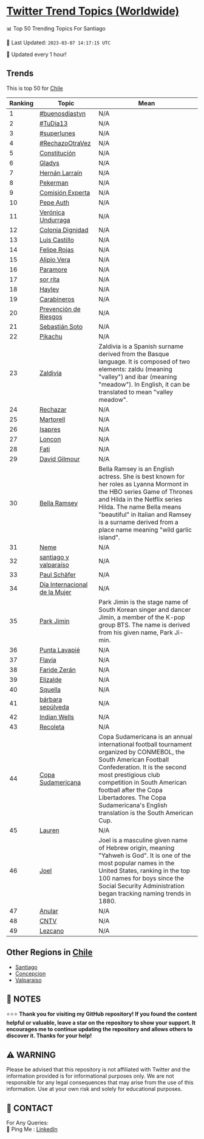 [Twitter Trend Topics (Worldwide)](https://github.com/ErcinDedeoglu/Twitter-Trend-Topics)
==========


📊 Top 50 Trending Topics For Santiago

📆 Last Updated: `2023-03-07 14:17:15 UTC`

🔧 Updated every 1 hour!


## Trends

This is top 50 for [Chile](</Chile>)

| Ranking | Topic | Mean |
| ------- | ------------ | ------------ |
| 1 | [#buenosdiastvn](http://twitter.com/search?q=%23buenosdiastvn) | N/A |
| 2 | [#TuDia13](http://twitter.com/search?q=%23TuDia13) | N/A |
| 3 | [#superlunes](http://twitter.com/search?q=%23superlunes) | N/A |
| 4 | [#RechazoOtraVez](http://twitter.com/search?q=%23RechazoOtraVez) | N/A |
| 5 | [Constitución](http://twitter.com/search?q=Constituci%c3%b3n) | N/A |
| 6 | [Gladys](http://twitter.com/search?q=Gladys) | N/A |
| 7 | [Hernán Larraín](http://twitter.com/search?q=Hern%c3%a1n+Larra%c3%adn) | N/A |
| 8 | [Pekerman](http://twitter.com/search?q=Pekerman) | N/A |
| 9 | [Comisión Experta](http://twitter.com/search?q=Comisi%c3%b3n+Experta) | N/A |
| 10 | [Pepe Auth](http://twitter.com/search?q=Pepe+Auth) | N/A |
| 11 | [Verónica Undurraga](http://twitter.com/search?q=Ver%c3%b3nica+Undurraga) | N/A |
| 12 | [Colonia Dignidad](http://twitter.com/search?q=Colonia+Dignidad) | N/A |
| 13 | [Luis Castillo](http://twitter.com/search?q=Luis+Castillo) | N/A |
| 14 | [Felipe Rojas](http://twitter.com/search?q=Felipe+Rojas) | N/A |
| 15 | [Alipio Vera](http://twitter.com/search?q=Alipio+Vera) | N/A |
| 16 | [Paramore](http://twitter.com/search?q=Paramore) | N/A |
| 17 | [sor rita](http://twitter.com/search?q=sor+rita) | N/A |
| 18 | [Hayley](http://twitter.com/search?q=Hayley) | N/A |
| 19 | [Carabineros](http://twitter.com/search?q=Carabineros) | N/A |
| 20 | [Prevención de Riesgos](http://twitter.com/search?q=Prevenci%c3%b3n+de+Riesgos) | N/A |
| 21 | [Sebastián Soto](http://twitter.com/search?q=Sebasti%c3%a1n+Soto) | N/A |
| 22 | [Pikachu](http://twitter.com/search?q=Pikachu) | N/A |
| 23 | [Zaldivia](http://twitter.com/search?q=Zaldivia) | Zaldivia is a Spanish surname derived from the Basque language. It is composed of two elements: zaldu (meaning "valley") and ibar (meaning "meadow"). In English, it can be translated to mean "valley meadow". |
| 24 | [Rechazar](http://twitter.com/search?q=Rechazar) | N/A |
| 25 | [Martorell](http://twitter.com/search?q=Martorell) | N/A |
| 26 | [Isapres](http://twitter.com/search?q=Isapres) | N/A |
| 27 | [Loncon](http://twitter.com/search?q=Loncon) | N/A |
| 28 | [Fati](http://twitter.com/search?q=Fati) | N/A |
| 29 | [David Gilmour](http://twitter.com/search?q=David+Gilmour) | N/A |
| 30 | [Bella Ramsey](http://twitter.com/search?q=Bella+Ramsey) | Bella Ramsey is an English actress. She is best known for her roles as Lyanna Mormont in the HBO series Game of Thrones and Hilda in the Netflix series Hilda. The name Bella means "beautiful" in Italian and Ramsey is a surname derived from a place name meaning "wild garlic island". |
| 31 | [Neme](http://twitter.com/search?q=Neme) | N/A |
| 32 | [santiago y valparaíso](http://twitter.com/search?q=santiago+y+valpara%c3%adso) | N/A |
| 33 | [Paul Schäfer](http://twitter.com/search?q=Paul+Sch%c3%a4fer) | N/A |
| 34 | [Día Internacional de la Mujer](http://twitter.com/search?q=D%c3%ada+Internacional+de+la+Mujer) | N/A |
| 35 | [Park Jimin](http://twitter.com/search?q=Park+Jimin) | Park Jimin is the stage name of South Korean singer and dancer Jimin, a member of the K-pop group BTS. The name is derived from his given name, Park Ji-min. |
| 36 | [Punta Lavapié](http://twitter.com/search?q=Punta+Lavapi%c3%a9) | N/A |
| 37 | [Flavia](http://twitter.com/search?q=Flavia) | N/A |
| 38 | [Faride Zerán](http://twitter.com/search?q=Faride+Zer%c3%a1n) | N/A |
| 39 | [Elizalde](http://twitter.com/search?q=Elizalde) | N/A |
| 40 | [Squella](http://twitter.com/search?q=Squella) | N/A |
| 41 | [bárbara sepúlveda](http://twitter.com/search?q=b%c3%a1rbara+sep%c3%balveda) | N/A |
| 42 | [Indian Wells](http://twitter.com/search?q=Indian+Wells) | N/A |
| 43 | [Recoleta](http://twitter.com/search?q=Recoleta) | N/A |
| 44 | [Copa Sudamericana](http://twitter.com/search?q=Copa+Sudamericana) | Copa Sudamericana is an annual international football tournament organized by CONMEBOL, the South American Football Confederation. It is the second most prestigious club competition in South American football after the Copa Libertadores. The Copa Sudamericana's English translation is the South American Cup. |
| 45 | [Lauren](http://twitter.com/search?q=Lauren) | N/A |
| 46 | [Joel](http://twitter.com/search?q=Joel) | Joel is a masculine given name of Hebrew origin, meaning "Yahweh is God". It is one of the most popular names in the United States, ranking in the top 100 names for boys since the Social Security Administration began tracking naming trends in 1880. |
| 47 | [Anular](http://twitter.com/search?q=Anular) | N/A |
| 48 | [CNTV](http://twitter.com/search?q=CNTV) | N/A |
| 49 | [Lezcano](http://twitter.com/search?q=Lezcano) | N/A |



## Other Regions in [Chile](</Chile>)

* [Santiago](</Chile/Santiago.md>)
* [Concepcion](</Chile/Concepcion.md>)
* [Valparaiso](</Chile/Valparaiso.md>)



## 📝 NOTES

⭐⭐⭐ **Thank you for visiting my GitHub repository! If you found the content helpful or valuable, leave a star on the repository to show your support. It encourages me to continue updating the repository and allows others to discover it. Thanks for your help!**


## ⚠️ WARNING

Please be advised that this repository is not affiliated with Twitter and the information provided is for informational purposes only. We are not responsible for any legal consequences that may arise from the use of this information. Use at your own risk and solely for educational purposes.


## 📨 CONTACT

 For Any Queries:  
            🏓 Ping Me : [LinkedIn](https://www.linkedin.com/in/ercindedeoglu/)
